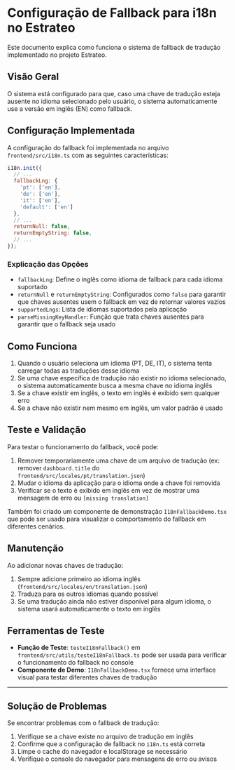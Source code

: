 # Configuração de Fallback para i18n no Estrateo

Este documento explica como funciona o sistema de fallback de tradução implementado no projeto Estrateo.

## Visão Geral

O sistema está configurado para que, caso uma chave de tradução esteja ausente no idioma selecionado pelo usuário, o sistema automaticamente use a versão em inglês (EN) como fallback.

## Configuração Implementada

A configuração do fallback foi implementada no arquivo `frontend/src/i18n.ts` com as seguintes características:

```javascript
i18n.init({
  // ...
  fallbackLng: {
    'pt': ['en'],
    'de': ['en'],
    'it': ['en'],
    'default': ['en']
  },
  // ...
  returnNull: false,
  returnEmptyString: false,
  // ...
});
```

### Explicação das Opções

- `fallbackLng`: Define o inglês como idioma de fallback para cada idioma suportado
- `returnNull` e `returnEmptyString`: Configurados como `false` para garantir que chaves ausentes usem o fallback em vez de retornar valores vazios
- `supportedLngs`: Lista de idiomas suportados pela aplicação
- `parseMissingKeyHandler`: Função que trata chaves ausentes para garantir que o fallback seja usado

## Como Funciona

1. Quando o usuário seleciona um idioma (PT, DE, IT), o sistema tenta carregar todas as traduções desse idioma
2. Se uma chave específica de tradução não existir no idioma selecionado, o sistema automaticamente busca a mesma chave no idioma inglês
3. Se a chave existir em inglês, o texto em inglês é exibido sem qualquer erro
4. Se a chave não existir nem mesmo em inglês, um valor padrão é usado

## Teste e Validação

Para testar o funcionamento do fallback, você pode:

1. Remover temporariamente uma chave de um arquivo de tradução (ex: remover `dashboard.title` do `frontend/src/locales/pt/translation.json`)
2. Mudar o idioma da aplicação para o idioma onde a chave foi removida
3. Verificar se o texto é exibido em inglês em vez de mostrar uma mensagem de erro ou `[missing translation]`

Também foi criado um componente de demonstração `I18nFallbackDemo.tsx` que pode ser usado para visualizar o comportamento do fallback em diferentes cenários.

## Manutenção

Ao adicionar novas chaves de tradução:

1. Sempre adicione primeiro ao idioma inglês (`frontend/src/locales/en/translation.json`)
2. Traduza para os outros idiomas quando possível
3. Se uma tradução ainda não estiver disponível para algum idioma, o sistema usará automaticamente o texto em inglês

## Ferramentas de Teste

- **Função de Teste**: `testeI18nFallback()` em `frontend/src/utils/testeI18nFallback.ts` pode ser usada para verificar o funcionamento do fallback no console
- **Componente de Demo**: `I18nFallbackDemo.tsx` fornece uma interface visual para testar diferentes chaves de tradução

---

## Solução de Problemas

Se encontrar problemas com o fallback de tradução:

1. Verifique se a chave existe no arquivo de tradução em inglês
2. Confirme que a configuração de fallback no `i18n.ts` está correta
3. Limpe o cache do navegador e localStorage se necessário
4. Verifique o console do navegador para mensagens de erro ou avisos 